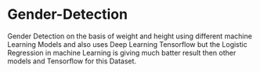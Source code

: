 # Gender-Detection
Gender Detection on the basis of weight and height using different machine Learning Models and also uses Deep Learning Tensorflow but the Logistic Regression in machine Learning is giving much batter result then other models and Tensorflow for this Dataset.
